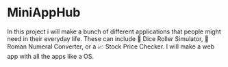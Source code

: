 # MiniAppHub
In this project i will make a bunch of different applications that people might need in their everyday life. These can include 🎲 Dice Roller Simulator, 🧮 Roman Numeral Converter, or a 📈 Stock Price Checker. I will make a web app with all the apps like a OS.

